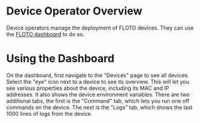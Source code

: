 # Device Operator Overview

Device operators manage the deployment of FLOTO devices. They can use the [FLOTO dashboard](https://portal.floto.science) to do so.

# Using the Dashboard

On the dashboard, first navigate to the "Devices" page to see all devices. Select the "eye" icon next to a device to see its overview. This will let you see various properties about the device, including its MAC and IP addresses. It also shows the device environment variables. There are two additional tabs, the first is the "Command" tab, which lets you run one off commands on the device. The next is the "Logs" tab, which shows the last 1000 lines of logs from the device.
